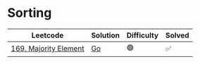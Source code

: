 # Sorting

| Leetcode                                                                 | Solution                                              | Difficulty | Solved |
| ------------------------------------------------------------------------ | ----------------------------------------------------- | ---------- | ------ |
| [169. Majority Element](https://leetcode.com/problems/majority-element/) | [Go](<../Sorting/Solutions/169. Majority Element.md>) | 🟢         | ✅     |
